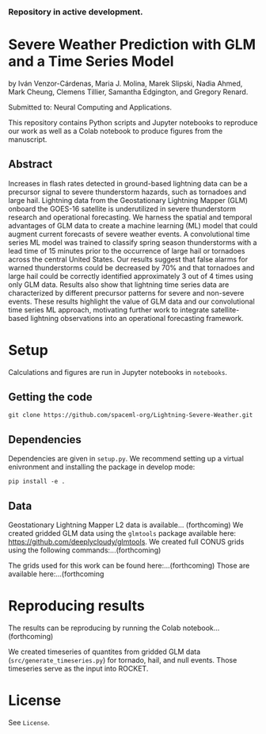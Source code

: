 ### Repository in active development.

# Severe Weather Prediction with GLM and a Time Series Model
by Iván Venzor-Cárdenas, Maria J. Molina, Marek Slipski, Nadia Ahmed, Mark Cheung, Clemens Tillier, Samantha Edgington, and Gregory Renard.

Submitted to: Neural Computing and Applications.

This repository contains Python scripts and Jupyter notebooks to reproduce 
our work as well as a Colab notebook to produce figures from the manuscript.

## Abstract
Increases in flash rates detected in ground-based lightning data can be a precursor signal to severe thunderstorm hazards, such as tornadoes and large hail. Lightning data from the Geostationary Lightning Mapper (GLM) onboard the GOES-16 satellite is underutilized in severe thunderstorm research and operational forecasting. We harness the spatial and temporal advantages of GLM data to create a machine learning (ML) model that could augment current forecasts of severe weather events. A convolutional time series ML model was trained to classify spring season thunderstorms with a lead time of 15 minutes prior to the occurrence of large hail or tornadoes across the central United States. Our results suggest that false alarms for warned thunderstorms could be decreased by 70% and that tornadoes and large hail could be correctly identified approximately 3 out of 4 times using only GLM data. Results also show that lightning time series data are characterized by different precursor patterns for severe and non-severe events. These results highlight the value of GLM data and our convolutional time series ML approach, motivating further work to integrate satellite-based lightning observations into an operational forecasting framework.

# Setup
Calculations and figures are run in Jupyter notebooks in `notebooks`.

## Getting the code
`git clone https://github.com/spaceml-org/Lightning-Severe-Weather.git`

## Dependencies
Dependencies are given in `setup.py`. We recommend setting up a virtual enivronment
and installing the package in develop mode:
```
pip install -e .
```

## Data
Geostationary Lightning Mapper L2 data is available... (forthcoming)
We created gridded GLM data using the `glmtools` package available here: https://github.com/deeplycloudy/glmtools. We created full CONUS grids using the following commands:...(forthcoming)

The grids used for this work can be found here:...(forthcoming)
Those are available here:...(forthcoming


# Reproducing results
The results can be reproducing by running the Colab notebook...(forthcoming)

We created timeseries of quantites from gridded GLM data (`src/generate_timeseries.py`) for tornado, hail, and null events. Those timeseries serve as the input into ROCKET.

# License
See `License`.
